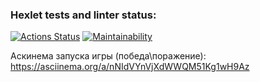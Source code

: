 ### Hexlet tests and linter status:

[![Actions Status](https://github.com/BogdanovBogdan/frontend-project-lvl1/workflows/hexlet-check/badge.svg)](https://github.com/BogdanovBogdan/frontend-project-lvl1/actions)
[![Maintainability](https://api.codeclimate.com/v1/badges/23ebd45c3d316e9d7dce/maintainability)](https://codeclimate.com/github/BogdanovBogdan/frontend-project-lvl1/maintainability)

Аскинема запуска игры (победа\поражение): https://asciinema.org/a/nNIdVYnVjXdWWQM51Kg1wH9Az
